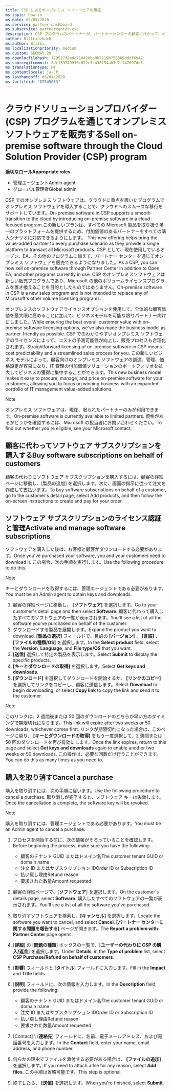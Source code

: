 ```yaml
---
title: CSP によるオンプレミス ソフトウェアの販売
ms.topic: how-to
ms.date: 05/05/2020
ms.service: partner-dashboard
ms.subservice: partnercenter-csp
description: CSP プログラムのパートナーが、パートナーセンターの顧客に代わって、オンプレミスのソフトウェアサブスクリプションを購入、管理、販売、キャンセルする方法について説明します。
author: BillLinzbach
ms.author: BillLi
ms.localizationpriority: medium
ms.custom: SEOMAY.20
ms.openlocfilehash: 179527f2edc710420be0b7119b758389dddf6947
ms.sourcegitcommit: 8dc139749916c822c5c438f54a03d2f147697dd5
ms.translationtype: MT
ms.contentlocale: ja-JP
ms.lasthandoff: 08/04/2020
ms.locfileid: "87545613"
---
```

# <a name="sell-on-premise-software-through-the-cloud-solution-provider-csp-program"></a><span data-ttu-id="3884f-103">クラウドソリューションプロバイダー (CSP) プログラムを通じてオンプレミスソフトウェアを販売する</span><span class="sxs-lookup"><span data-stu-id="3884f-103">Sell on-premise software through the Cloud Solution Provider (CSP) program</span></span>

<span data-ttu-id="3884f-104">**適切なロール**</span><span class="sxs-lookup"><span data-stu-id="3884f-104">**Appropriate roles**</span></span>

- <span data-ttu-id="3884f-105">管理エージェント</span><span class="sxs-lookup"><span data-stu-id="3884f-105">Admin agent</span></span>
- <span data-ttu-id="3884f-106">グローバル管理者</span><span class="sxs-lookup"><span data-stu-id="3884f-106">Global admin</span></span>

<span data-ttu-id="3884f-107">CSP でのオンプレミス ソフトウェアは、クラウドに重点を置いたプログラムでオンプレミス ソフトウェアを導入することで、クラウドへのスムーズな移行をサポートしています。</span><span class="sxs-lookup"><span data-stu-id="3884f-107">On-premise software in CSP supports a smooth transition to the cloud by introducing on-premise software in a cloud-focused program.</span></span><span data-ttu-id="3884f-108">この新しいプランは、すべての Microsoft 製品を取り扱う単一のプラットフォームを提供するため、付加価値のあるパートナーをすべての購入シナリオに対応できるようにします。</span><span class="sxs-lookup"><span data-stu-id="3884f-108">  This new offering helps bring the value-added partner to every purchase scenario as they provide a single platform to transact all Microsoft products.</span></span> <span data-ttu-id="3884f-109">CSP として、現在使用しているオープン、EA、その他のプログラムに加えて、パートナー センターを通じてオンプレミス ソフトウェアを販売できるようになりました。</span><span class="sxs-lookup"><span data-stu-id="3884f-109">As a CSP, you can now sell on-premise software through Partner Center in addition to Open, EA, and other programs currently in use.</span></span> <span data-ttu-id="3884f-110">CSP のオンプレミスソフトウェアは新しい販売プログラムであり、Microsoft の他のボリュームライセンスプログラムを置き換えることを目的としたものではありません。</span><span class="sxs-lookup"><span data-stu-id="3884f-110">On-premise software in CSP is a new sales program and is not intended to replace any of Microsoft's other volume licensing programs.</span></span> 
 
<span data-ttu-id="3884f-111">オンプレミスのソフトウェアライセンスオプションを使用して、全体的な顧客価値を最大限に高めることに加えて、ビジネスモデルを可能な限りパートナー向けにしました。</span><span class="sxs-lookup"><span data-stu-id="3884f-111">While ensuring the best overall customer value with on-premise software licensing options, we've also made the business model as partner-friendly as possible.</span></span> <span data-ttu-id="3884f-112">CSP でのわかりやすいオンプレミス ソフトウェアのライセンスによって、コストの予測可能性が向上し、販売プロセスも合理化されます。</span><span class="sxs-lookup"><span data-stu-id="3884f-112">Straightforward licensing of on-premise software in CSP means cost predictability and a streamlined sales process for you.</span></span> <span data-ttu-id="3884f-113">この新しいビジネス モデルによって、顧客向けのオンプレミス ソフトウェアの調達、管理、価格設定が容易になり、IT 管理の付加価値ソリューションのポートフォリオを拡大してビジネスの獲得に集中することができます。</span><span class="sxs-lookup"><span data-stu-id="3884f-113">This new business model makes it easy to procure, manage, and price on-premise software for your customers, allowing you to focus on winning business with an expanded portfolio of IT management value-added solutions.</span></span> 

>[!NOTE]
><span data-ttu-id="3884f-114">オンプレミス ソフトウェアは、現在、限られたパートナーのみが利用できます。</span><span class="sxs-lookup"><span data-stu-id="3884f-114">On-premise software is currently available to limited partners.</span></span> <span data-ttu-id="3884f-115">資格があるかどうかを確認するには、Microsoft の担当者にお問い合わせください。</span><span class="sxs-lookup"><span data-stu-id="3884f-115">To find out whether you're eligible, see your Microsoft contact.</span></span> 


## <a name="buy-software-subscriptions-on-behalf-of-customers"></a><span data-ttu-id="3884f-116">顧客に代わってソフトウェア サブスクリプションを購入する</span><span class="sxs-lookup"><span data-stu-id="3884f-116">Buy software subscriptions on behalf of customers</span></span>

<span data-ttu-id="3884f-117">顧客の代わりにソフトウェア サブスクリプションを購入するには、顧客の詳細ページに移動し、[製品の追加] を選択します。次に、画面の指示に従って注文を作成して支払います。</span><span class="sxs-lookup"><span data-stu-id="3884f-117">To buy software subscriptions on behalf of a customer, go to the customer's detail page, select Add products, and then follow the on-screen instructions to create and pay for your order.</span></span>

## <a name="activate-and-manage-software-subscriptions"></a><span data-ttu-id="3884f-118">ソフトウェア サブスクリプションのライセンス認証と管理</span><span class="sxs-lookup"><span data-stu-id="3884f-118">Activate and manage software subscriptions</span></span>

<span data-ttu-id="3884f-119">ソフトウェアを購入した後は、お客様と顧客がダウンロードする必要があります。</span><span class="sxs-lookup"><span data-stu-id="3884f-119">Once you've purchased your software, you and your customers need to download it.</span></span> <span data-ttu-id="3884f-120">この場合、次の手順を実行します。</span><span class="sxs-lookup"><span data-stu-id="3884f-120">Use the following procedure to do this.</span></span> 

>[!NOTE]
><span data-ttu-id="3884f-121">キーとダウンロードを取得するには、管理エージェントである必要があります。</span><span class="sxs-lookup"><span data-stu-id="3884f-121">You must be an Admin agent to obtain keys and downloads.</span></span> 

1. <span data-ttu-id="3884f-122">顧客の詳細ページに移動し、 **[ソフトウェア]** を選択します。</span><span class="sxs-lookup"><span data-stu-id="3884f-122">Go to your customer's detail page and then select **Software**.</span></span> <span data-ttu-id="3884f-123">顧客に代わって購入したすべてのソフトウェアの一覧が表示されます。</span><span class="sxs-lookup"><span data-stu-id="3884f-123">You'll see a list of all the software you've purchased on behalf of the customer.</span></span> 
2.  <span data-ttu-id="3884f-124">ダウンロードする製品を展開します。</span><span class="sxs-lookup"><span data-stu-id="3884f-124">Expand the product you want to download.</span></span> <span data-ttu-id="3884f-125">**[製品の選択]** フィールドで、目的の **[バージョン]** 、 **[言語]** 、 **[ファイルの種類/OS]** を選択します。</span><span class="sxs-lookup"><span data-stu-id="3884f-125">In the **Select product** field, select the **Version**, **Language**, and **File type/OS** that you want.</span></span> 
3.  <span data-ttu-id="3884f-126">**[送信]** 選択して特定の製品を表示します。</span><span class="sxs-lookup"><span data-stu-id="3884f-126">Select **Submit** to display the specific products.</span></span> 
4.  <span data-ttu-id="3884f-127">**[キーとダウンロードの取得]** を選択します。</span><span class="sxs-lookup"><span data-stu-id="3884f-127">Select **Get keys and downloads**.</span></span> 
5.  <span data-ttu-id="3884f-128">**[ダウンロード]** を選択してダウンロードを開始するか、 **[リンクのコピー]** を選択してリンクをコピーし、顧客に送信します。</span><span class="sxs-lookup"><span data-stu-id="3884f-128">Select **Download** to begin downloading, or select **Copy link** to copy the link and send it to the customer.</span></span> 

>[!NOTE]
><span data-ttu-id="3884f-129">このリンクは、2 週間後または 50 回のダウンロードのどちらか早い方のタイミングで期限切れになります。</span><span class="sxs-lookup"><span data-stu-id="3884f-129">This link will expire after two weeks or 50 downloads, whichever comes first.</span></span> <span data-ttu-id="3884f-130">リンクが期限切れになった場合は、このページに戻り、 **[キーとダウンロードの取得]** をもう一度選択して、2 週間または 50 回のダウンロードを再び有効にします。</span><span class="sxs-lookup"><span data-stu-id="3884f-130">Once the link expires, return to this page and select **Get keys and downloads** again to enable another two weeks or 50 downloads.</span></span> <span data-ttu-id="3884f-131">この操作は、必要な回数だけ行うことができます。</span><span class="sxs-lookup"><span data-stu-id="3884f-131">You can do this as many times as you need to.</span></span> 


## <a name="cancel-a-purchase"></a><span data-ttu-id="3884f-132">購入を取り消す</span><span class="sxs-lookup"><span data-stu-id="3884f-132">Cancel a purchase</span></span>

<span data-ttu-id="3884f-133">購入を取り消すには、次の手順に従います。</span><span class="sxs-lookup"><span data-stu-id="3884f-133">Use the following procedure to cancel a purchase.</span></span> <span data-ttu-id="3884f-134">取り消しが完了すると、ソフトウェア キーは失効します。</span><span class="sxs-lookup"><span data-stu-id="3884f-134">Once the cancellation is complete, the software key will be revoked.</span></span> 

>[!NOTE]
><span data-ttu-id="3884f-135">購入を取り消すには、管理エージェントである必要があります。</span><span class="sxs-lookup"><span data-stu-id="3884f-135">You must be an Admin agent to cancel a purchase.</span></span> 

1.  <span data-ttu-id="3884f-136">プロセスを開始する前に、次の情報がそろっていることを確認します。</span><span class="sxs-lookup"><span data-stu-id="3884f-136">Before beginning the process, make sure you have the following:</span></span> 
    - <span data-ttu-id="3884f-137">顧客のテナント GUID またはドメイン名</span><span class="sxs-lookup"><span data-stu-id="3884f-137">The customer tenant GUID or domain name</span></span>
    - <span data-ttu-id="3884f-138">注文 ID またはサブスクリプション ID</span><span class="sxs-lookup"><span data-stu-id="3884f-138">Order ID or Subscription ID</span></span>
    - <span data-ttu-id="3884f-139">払い戻し理由</span><span class="sxs-lookup"><span data-stu-id="3884f-139">Refund reason</span></span>
    - <span data-ttu-id="3884f-140">要求された数量</span><span class="sxs-lookup"><span data-stu-id="3884f-140">Amount requested</span></span>

2.  <span data-ttu-id="3884f-141">顧客の詳細ページで、[**ソフトウェア**] を選択します。</span><span class="sxs-lookup"><span data-stu-id="3884f-141">On the customer's details page, select **Software**.</span></span> <span data-ttu-id="3884f-142">購入したすべてのソフトウェアの一覧が表示されます。</span><span class="sxs-lookup"><span data-stu-id="3884f-142">You'll see a list of all the software you've purchased.</span></span> 

3.  <span data-ttu-id="3884f-143">取り消すソフトウェアを検索し、**[キャンセル]** を選択します。</span><span class="sxs-lookup"><span data-stu-id="3884f-143">Locate the software you want to cancel, and select **Cancel**.</span></span> <span data-ttu-id="3884f-144">**[パートナー センターに関する問題を報告する]** ページが開きます。</span><span class="sxs-lookup"><span data-stu-id="3884f-144">The **Report a problem with Partner Center** page opens.</span></span> 

4.  <span data-ttu-id="3884f-145">[**詳細**] の [**問題の種類**] ボックスの一覧で、[**ユーザーの代わりに CSP の購入/返金**] を選択します。</span><span class="sxs-lookup"><span data-stu-id="3884f-145">Under **Details**, in the **Type of problem** list, select **CSP Purchase/Refund on behalf of customers**.</span></span>

5.  <span data-ttu-id="3884f-146">[**影響**] フィールドと [**タイトル**] フィールドに入力します。</span><span class="sxs-lookup"><span data-stu-id="3884f-146">Fill in the **Impact** and **Title** fields.</span></span> 

6.  <span data-ttu-id="3884f-147">[**説明**] フィールドに、次の情報を入力します。</span><span class="sxs-lookup"><span data-stu-id="3884f-147">In the **Description** field, provide the following:</span></span> 
    -   <span data-ttu-id="3884f-148">顧客のテナント GUID またはドメイン名</span><span class="sxs-lookup"><span data-stu-id="3884f-148">The customer tenant GUID or domain name</span></span>
    -   <span data-ttu-id="3884f-149">注文 ID またはサブスクリプション ID</span><span class="sxs-lookup"><span data-stu-id="3884f-149">Order ID or Subscription ID</span></span>
    -   <span data-ttu-id="3884f-150">払い戻し理由</span><span class="sxs-lookup"><span data-stu-id="3884f-150">Refund reason</span></span>
    -   <span data-ttu-id="3884f-151">要求された数量</span><span class="sxs-lookup"><span data-stu-id="3884f-151">Amount requested</span></span>

7.  <span data-ttu-id="3884f-152">[Contact] \ (**連絡先**\) フィールドに、名前、電子メールアドレス、および電話番号を入力します。</span><span class="sxs-lookup"><span data-stu-id="3884f-152">In the **Contact** field, enter your name, email address, and phone number.</span></span> 

8.  <span data-ttu-id="3884f-153">何らかの理由でファイルを添付する必要がある場合は、 **[ファイルの追加]** を選択します。</span><span class="sxs-lookup"><span data-stu-id="3884f-153">If you need to attach a file for any reason, select **Add files**.</span></span> <span data-ttu-id="3884f-154">この手順は省略可能です。</span><span class="sxs-lookup"><span data-stu-id="3884f-154">This step is optional.</span></span> 

9.  <span data-ttu-id="3884f-155">終了したら、 **[送信]** を選択します。</span><span class="sxs-lookup"><span data-stu-id="3884f-155">When you're finished, select **Submit**.</span></span>